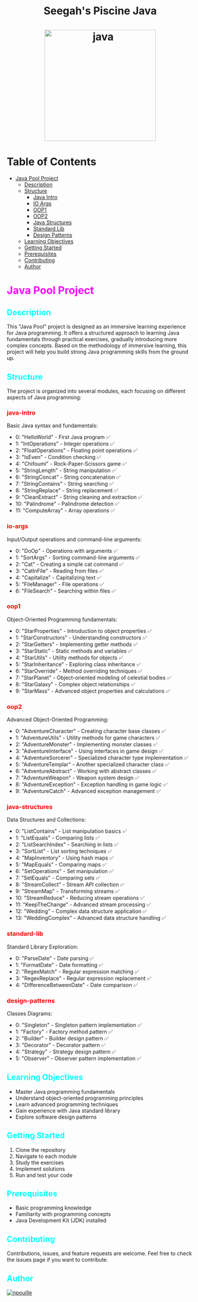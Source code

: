 <h1 align=center>
    Seegah's Piscine Java
    <br>
    <br>
    <img alt="java" height="300px" src="java.png">
</h1>

# Table of Contents
- [Java Pool Project](#java_pool_project)
    - [Description](#description)
    - [Structure](#structure)
        - [Java Intro]([#java_intro])
        - [IO Args]([#io_args])
        - [OOP1]([#oop1])
        - [OOP2]([#oop2])
        - [Java Structures]([#java_structures])
        - [Standard Lib]([#standard_lib])
        - [Design Patterns]([#design_patterns])
    - [Learning Objectives]([#learning_objectives])
    - [Getting Started]([#getting_started])
    - [Prerequisites]([#prerequisites])
    - [Contributing]([#contributing])
    - [Author]([#author])


# <span style="color: magenta">Java Pool Project</span>
## <span style="color: cyan">Description</span>
This "Java Pool" project is designed as an immersive learning experience for Java programming. It offers a structured approach to learning Java fundamentals through practical exercises, gradually introducing more complex concepts. Based on the methodology of immersive learning, this project will help you build strong Java programming skills from the ground up.

## <span style="color: cyan">Structure</span>
The project is organized into several modules, each focusing on different aspects of Java programming:

### <span style="color: red">java-intro</span>
Basic Java syntax and fundamentals:
- 0: "HelloWorld" - First Java program ✅
- 1: "IntOperations" - Integer operations ✅
- 2: "FloatOperations" - Floating point operations ✅
- 3: "IsEven" - Condition checking ✅
- 4: "Chifoumi" - Rock-Paper-Scissors game ✅
- 5: "StringLength" - String manipulation ✅
- 6: "StringConcat" - String concatenation ✅
- 7: "StringContains" - String searching ✅
- 8: "StringReplace" - String replacement ✅
- 9: "CleanExtract" - String cleaning and extraction ✅
- 10: "Palindrome" - Palindrome detection ✅
- 11: "ComputeArray" - Array operations ✅

### <span style="color: red">io-args</span>
Input/Output operations and command-line arguments:
- 0: "DoOp" - Operations with arguments ✅
- 1: "SortArgs" - Sorting command-line arguments ✅
- 2: "Cat" - Creating a simple cat command ✅
- 3: "CatInFile" - Reading from files ✅
- 4: "Capitalize" - Capitalizing text ✅
- 5: "FileManager" - File operations ✅
- 6: "FileSearch" - Searching within files ✅

### <span style="color: red">oop1</span>
Object-Oriented Programming fundamentals:
- 0: "StarProperties" - Introduction to object properties ✅
- 1: "StarConstructors" - Understanding constructors ✅
- 2: "StarGetters" - Implementing getter methods ✅
- 3: "StarStatic" - Static methods and variables ✅
- 4: "StarUtils" - Utility methods for objects ✅
- 5: "StarInheritance" - Exploring class inheritance ✅
- 6: "StarOverride" - Method overriding techniques ✅
- 7: "StarPlanet" - Object-oriented modeling of celestial bodies ✅
- 8: "StarGalaxy" - Complex object relationships ✅
- 9: "StarMass" - Advanced object properties and calculations ✅

### <span style="color: red">oop2</span>
Advanced Object-Oriented Programming:
- 0: "AdventureCharacter" - Creating character base classes ✅
- 1: "AdventureUtils" - Utility methods for game characters ✅
- 2: "AdventureMonster" - Implementing monster classes ✅
- 3: "AdventureInterface" - Using interfaces in game design ✅
- 4: "AdventureSorcerer" - Specialized character type implementation ✅
- 5: "AdventureTemplar" - Another specialized character class ✅
- 6: "AdventureAbstract" - Working with abstract classes ✅
- 7: "AdventureWeapon" - Weapon system design ✅
- 8: "AdventureException" - Exception handling in game logic ✅
- 9: "AdventureCatch" - Advanced exception management ✅

### <span style="color: red">java-structures</span>
Data Structures and Collections:
- 0: "ListContains" - List manipulation basics ✅
- 1: "ListEquals" - Comparing lists ✅
- 2: "ListSearchIndex" - Searching in lists ✅
- 3: "SortList" - List sorting techniques ✅
- 4: "MapInventory" - Using hash maps ✅
- 5: "MapEquals" - Comparing maps ✅
- 6: "SetOperations" - Set manipulation ✅
- 7: "SetEquals" - Comparing sets ✅
- 8: "StreamCollect" - Stream API collection ✅
- 9: "StreamMap" - Transforming streams ✅
- 10: "StreamReduce" - Reducing stream operations ✅
- 11: "KeepTheChange" - Advanced stream processing ✅
- 12: "Wedding" - Complex data structure application ✅
- 13: "WeddingComplex" - Advanced data structure handling ✅

### <span style="color: red">standard-lib</span>
Standard Library Exploration:
- 0: "ParseDate" - Date parsing ✅
- 1: "FormatDate" - Date formatting ✅
- 2: "RegexMatch" - Regular expression matching ✅
- 3: "RegexReplace" - Regular expression replacement ✅
- 4: "DifferenceBetweenDate" - Date comparison ✅

### <span style="color: red">design-patterns</span>
Classes Diagrams:
- 0: "Singleton" - Singleton pattern implementation ✅
- 1: "Factory" - Factory method pattern ✅
- 2: "Builder" - Builder design pattern ✅
- 3: "Decorator" - Decorator pattern ✅
- 4: "Strategy" - Strategy design pattern ✅
- 5: "Observer" - Observer pattern implementation ✅

## <span style="color: cyan">Learning Objectives</span>
- Master Java programming fundamentals
- Understand object-oriented programming principles
- Learn advanced programming techniques
- Gain experience with Java standard library
- Explore software design patterns

## <span style="color: cyan">Getting Started</span>
1. Clone the repository
2. Navigate to each module
3. Study the exercises
4. Implement solutions
5. Run and test your code

## <span style="color: cyan">Prerequisites</span>
- Basic programming knowledge
- Familiarity with programming concepts
- Java Development Kit (JDK) installed

## <span style="color: cyan">Contributing</span>
Contributions, issues, and feature requests are welcome. Feel free to check the issues page if you want to contribute.


## <span style="color: cyan">Author</span>
[![npouille](https://shields.io/badge/Zone01-npouille-magenta)](http://learn.zone01dakar.sn/git/npouille)
